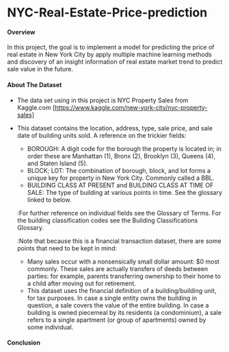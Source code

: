 # NYC-Real-Estate-Price-prediction

#### Overview
In this project, the goal is to implement a model for predicting the price of real estate in New York City by apply multiple machine learning methods and discovery of an insight information of real estate market trend to predict sale value in the future.

#### About The Dataset
  - The data set using in this project is NYC Property Sales from Kaggle.com [https://www.kaggle.com/new-york-city/nyc-property-sales]
  
  - This dataset contains the location, address, type, sale price, and sale date of building units sold. A reference on the trickier fields:

     - BOROUGH: A digit code for the borough the property is located in; in order these are Manhattan (1), Bronx (2), Brooklyn (3), Queens (4), and Staten Island (5).
     - BLOCK; LOT: The combination of borough, block, and lot forms a unique key for property in New York City. Commonly called a BBL.
     - BUILDING CLASS AT PRESENT and BUILDING CLASS AT TIME OF SALE: The type of building at various points in time. See the glossary linked to below.
        
     :For further reference on individual fields see the Glossary of Terms. For the building classification codes see the Building Classifications Glossary.
     
     :Note that because this is a financial transaction dataset, there are some points that need to be kept in mind:

     - Many sales occur with a nonsensically small dollar amount: $0 most commonly. These sales are actually transfers of deeds between parties: for example, parents transferring ownership to their home to a child after moving out for retirement.
     - This dataset uses the financial definition of a building/building unit, for tax purposes. In case a single entity owns the building in question, a sale covers the value of the entire building. In case a building is owned piecemeal by its residents (a condominium), a sale refers to a single apartment (or group of apartments) owned by some individual.
     
#### Conclusion

